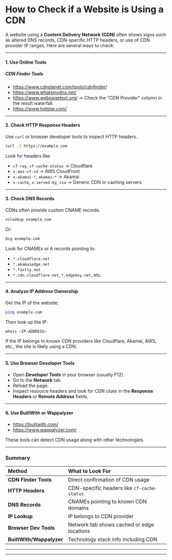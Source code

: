 # How to Check if a Website is Using a CDN

A website using a **Content Delivery Network (CDN)** often shows signs such as altered DNS records, CDN-specific HTTP headers, or use of CDN provider IP ranges. Here are several ways to check:

---

#### 1. Use Online Tools

##### CDN Finder Tools

-   https://www.cdnplanet.com/tools/cdnfinder/
-   https://www.whatsmydns.net/
-   https://www.webpagetest.org/ → Check the "CDN Provider" column in the result waterfall.
-   https://www.hotstar.com/

---

#### 2. Check HTTP Response Headers

Use `curl` or browser developer tools to inspect HTTP headers.

```bash
curl -I https://example.com
```

Look for headers like:

-   `cf-ray`, `cf-cache-status` → Cloudflare
-   `x-amz-cf-id` → AWS CloudFront
-   `x-akamai-*`, `akamai-*` → Akamai
-   `x-cache`, `x-served-by`, `via` → Generic CDN or caching servers

---

#### 3. Check DNS Records
CDNs often provide custom CNAME records.
```bash
nslookup example.com
```

Or:
```bash
dig example.com
```

Look for CNAMEs or A records pointing to:

-   `*.cloudflare.net`
-   `*.akamaiedge.net`
-   `*.fastly.net`
-   `*.cdn.cloudflare.net`, `*.edgekey.net`, etc.

---

#### 4. Analyze IP Address Ownership

Get the IP of the website:
```bash
ping example.com
```

Then look up the IP:
```bash
whois <IP-ADDRESS>
```

If the IP belongs to known CDN providers like Cloudflare, Akamai, AWS, etc., the site is likely using a CDN.

---

#### 5. Use Browser Developer Tools

-   Open **Developer Tools** in your browser (usually F12).
-   Go to the **Network** tab.
-   Reload the page.
-   Inspect resource headers and look for CDN clues in the **Response Headers** or **Remote Address** fields.

---

#### 6. Use BuiltWith or Wappalyzer

-   https://builtwith.com/
-   https://www.wappalyzer.com/

These tools can detect CDN usage along with other technologies.

---

### Summary

| Method | What to Look For |
| :--- | :--- |
| **CDN Finder Tools** | Direct confirmation of CDN usage |
| **HTTP Headers** | CDN-specific headers like `cf-cache-status` |
| **DNS Records** | CNAMEs pointing to known CDN domains |
| **IP Lookup** | IP belongs to CDN provider |
| **Browser Dev Tools** | Network tab shows cached or edge locations |
| **BuiltWith/Wappalyzer** | Technology stack info including CDN |

---
---
